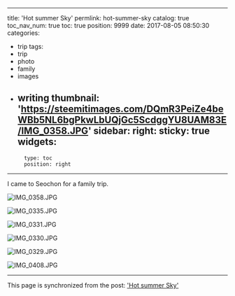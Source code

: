 
---
title: 'Hot summer Sky'
permlink: hot-summer-sky
catalog: true
toc_nav_num: true
toc: true
position: 9999
date: 2017-08-05 08:50:30
categories:
- trip
tags:
- trip
- photo
- family
- images
- writing
thumbnail: 'https://steemitimages.com/DQmR3PeiZe4beWBb5NL6bgPkwLbUQjGc5ScdggYU8UAM83E/IMG_0358.JPG'
sidebar:
    right:
        sticky: true
widgets:
    -
        type: toc
        position: right
---


I came to Seochon for a family trip.


![IMG_0358.JPG](https://steemitimages.com/DQmR3PeiZe4beWBb5NL6bgPkwLbUQjGc5ScdggYU8UAM83E/IMG_0358.JPG)

![IMG_0335.JPG](https://steemitimages.com/DQmYZUpi2TtrYaG2gW5z9Rgf8wNm7XxtXN6uay41Fur9CVi/IMG_0335.JPG)

![IMG_0331.JPG](https://steemitimages.com/DQmQXgDAfwJ2FVzr6SrTfJw4jfRbe42YmLDHdfeizemgNia/IMG_0331.JPG)

![IMG_0330.JPG](https://steemitimages.com/DQmZa1K5y6T1Du8LstTzUiXEtrQ1XYXDRzEts8RPXVVGUmH/IMG_0330.JPG)

![IMG_0329.JPG](https://steemitimages.com/DQmcZnZzCuqEb63pEwGK2xpcFK6ncFqnfCWX9RdTGARJJDd/IMG_0329.JPG)

![IMG_0408.JPG](https://steemitimages.com/DQmXRAaf3DL34fq8fEvr3fhh5F8G9VbGZ6Tpua2HVT8CZHq/IMG_0408.JPG)

- - -

This page is synchronized from the post: ['Hot summer Sky'](https://steemit.com/@kingbit/hot-summer-sky)
